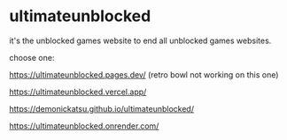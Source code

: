 # ultimateunblocked
it's the unblocked games website to end all unblocked games websites.

choose one:

https://ultimateunblocked.pages.dev/ (retro bowl not working on this one)

https://ultimateunblocked.vercel.app/

https://demonickatsu.github.io/ultimateunblocked/

https://ultimateunblocked.onrender.com/
